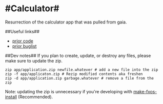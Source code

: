 #Calculator#
==========

Resurrection of the calculator app that was pulled from gaia.

##Useful links##
* [prior code](https://github.com/mozilla-b2g/gaia/commits/master/apps/calculator)
* [prior buglist](https://bugzilla.mozilla.org/buglist.cgi?product=Boot2Gecko;component=Gaia%3A%3ACalculator;list_id=5445963)

##Dev notes##
If you plan to create, update, or destroy any files, please make sure to update the zip.

```shell
zip app/application.zip newfile.whatever # add a new file into the zip
zip -f app/applicaton.zip # Rezip modified contents aka freshen
zip -d app/application.zip garbage.whatever # remove a file from the zip
```

Note: updating the zip is unnecessary if you're developing with [make-fxos-install](https://github.com/digitarald/make-fxos-install) (Recommended).